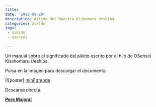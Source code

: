 ```yaml
---
title: 
date: '2012-09-29'
description: Aikido del Maestro Kishomaru Ueshiba
categories: aikido
tags: 
 - aikido
 - osensei
 
---
```


Un manual sobre el significado del aikido escrito por el hijo de OSensei Kisshomaru Ueshiba.

Pulsa en la imagen para descargar el documento.

[![poster] [mini]][grande]

[Descarga directa][grande]

[mini]: http://dropproxy.com/u/5A/aikido/aikido-manual_thumb.jpg
[grande]: http://dropproxy.com/u/5A/aikido/aikido-manual.pdf



[**Pere Majoral**](http://pere.majoral.es/aikido-del-maestro-kishomaru-ueshiba/)

